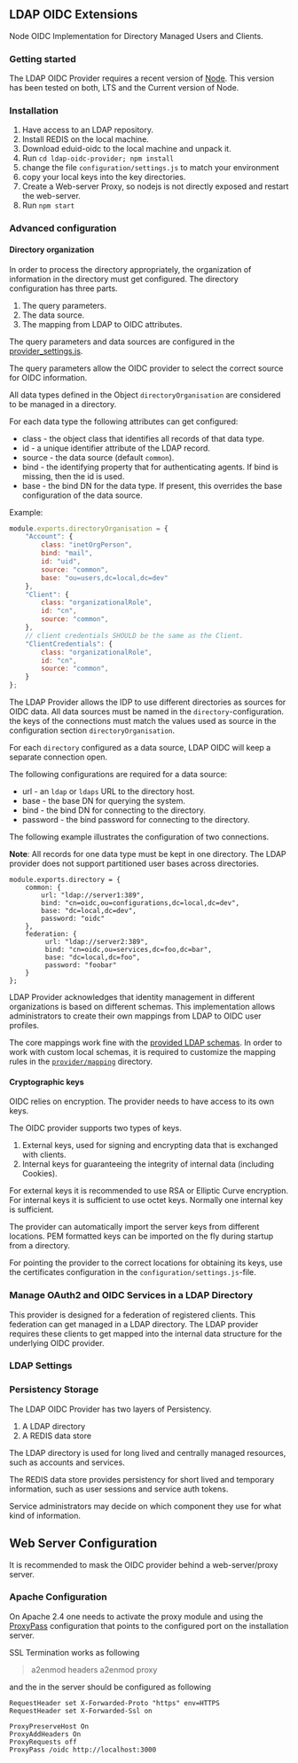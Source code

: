 ## LDAP OIDC Extensions

Node OIDC Implementation for Directory Managed Users and Clients.

### Getting started

The LDAP OIDC Provider requires a recent version of [Node](http://nodejs.org).
This version has been tested on both, LTS and the Current version of Node.

### Installation

1.  Have access to an LDAP repository.
2.  Install REDIS on the local machine.
3.  Download eduid-oidc to the local machine and unpack it.
4.  Run ```cd ldap-oidc-provider; npm install```
5.  change the file ```configuration/settings.js``` to match your environment
6.  copy your local keys into the key directories.
8.  Create a Web-server Proxy, so nodejs is not directly exposed and restart the
    web-server.
9.  Run ```npm start```

### Advanced configuration

#### Directory organization

In order to process the directory appropriately, the organization of information
in the directory must get configured. The directory configuration has three
parts.

1.  The query parameters.
2.  The data source.
3.  The mapping from LDAP to OIDC attributes.

The query parameters and data sources are configured in the
[provider_settings.js](provider/provider_settings.js).

The query parameters allow the OIDC provider to select the correct source for
OIDC information.

All data types defined in the Object ```directoryOrganisation``` are considered
to be managed in a directory.

For each data type the following attributes can get configured:

*   class - the object class that identifies all records of that data type.
*   id - a unique identifier attribute of the LDAP record.
*   source - the data source (default ```common```).
*   bind - the identifying property that for authenticating agents. If bind is missing, then the id is used.
*   base - the bind DN for the data type. If present, this overrides the base configuration of the data source.

Example:
```javascript
module.exports.directoryOrganisation = {
    "Account": {
        class: "inetOrgPerson",
        bind: "mail",
        id: "uid",
        source: "common",
        base: "ou=users,dc=local,dc=dev"
    },
    "Client": {
        class: "organizationalRole",
        id: "cn",
        source: "common",
    },
    // client credentials SHOULD be the same as the Client.
    "ClientCredentials": {
        class: "organizationalRole",
        id: "cn",
        source: "common",
    }
};
```

The LDAP Provider allows the IDP to use different directories as sources for
OIDC data. All data sources must be named in the ```directory```-configuration.
the keys of the connections must match the values used as source in the
configuration section ```directoryOrganisation```.

For each ```directory``` configured as a data source, LDAP OIDC will keep
a separate connection open.

The following configurations are required for a data source:

*   url - an ```ldap``` or ```ldaps``` URL to the directory host.
*   base - the base DN for querying the system.
*   bind - the bind DN for connecting to the directory.
*   password - the bind password for connecting to the directory.

The following example illustrates the configuration of two connections.

**Note**: All records for one data type must be kept in one directory. The LDAP
provider does not support partitioned user bases across directories.

```
module.exports.directory = {
    common: {
        url: "ldap://server1:389",
        bind: "cn=oidc,ou=configurations,dc=local,dc=dev",
        base: "dc=local,dc=dev",
        password: "oidc"
    },
    federation: {
         url: "ldap://server2:389",
         bind: "cn=oidc,ou=services,dc=foo,dc=bar",
         base: "dc=local,dc=foo",
         password: "foobar"
    }
};
```

LDAP Provider acknowledges that identity management in different organizations
is based on different schemas. This implementation allows administrators to
create their own mappings from LDAP to OIDC user profiles.

The core mappings work fine with the [provided LDAP schemas](schemas). In order
to work with custom local schemas, it is required to customize the mapping rules
in the [```provider/mapping```](provider/mapping) directory.

#### Cryptographic keys

OIDC relies on encryption. The provider needs to have access to its own keys.

The OIDC provider supports two types of keys.

1.  External keys, used for signing and encrypting data that is exchanged with
    clients.
2.  Internal keys for guaranteeing the integrity of internal data (including
    Cookies).

For external keys it is recommended to use RSA or Elliptic Curve encryption.
For internal keys it is sufficient to use octet keys. Normally one internal key
is sufficient.

The provider can automatically import the server keys from different
locations. PEM formatted keys can be imported on the fly during startup from a
directory.

For pointing the provider to the correct locations for obtaining its keys, use
the certificates configuration in the ```configuration/settings.js```-file.

### Manage OAuth2 and OIDC Services in a LDAP Directory

This provider is designed for a federation of registered clients. This
federation can get managed in a LDAP directory. The LDAP provider requires
these clients to get mapped into the internal data structure for the underlying
OIDC provider.   

### LDAP Settings

### Persistency Storage

The LDAP OIDC Provider has two layers of Persistency.

1.  A LDAP directory
2.  A REDIS data store

The LDAP directory is used for long lived and centrally managed resources,
such as accounts and services.

The REDIS data store provides persistency for short lived and temporary
information, such as user sessions and service auth tokens.

Service administrators may decide on which component they use for what kind of
information.

## Web Server Configuration

It is recommended to mask the OIDC provider behind a web-server/proxy server.

### Apache Configuration

On Apache 2.4 one needs to activate the proxy module and using the
[ProxyPass](https://httpd.apache.org/docs/2.4/mod/mod_proxy.html#proxypass)
configuration that points to the configured port on the installation server.

SSL Termination works as following

> a2enmod headers
> a2enmod proxy

and the in the server should be configured as following
```
RequestHeader set X-Forwarded-Proto "https" env=HTTPS
RequestHeader set X-Forwarded-Ssl on

ProxyPreserveHost On
ProxyAddHeaders On
ProxyRequests off
ProxyPass /oidc http://localhost:3000
```
